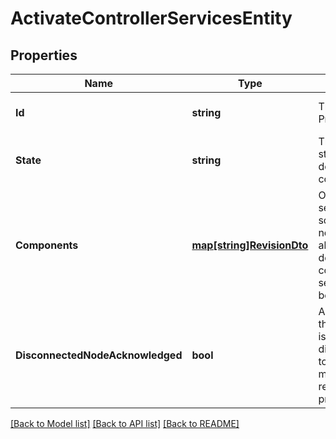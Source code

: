 # ActivateControllerServicesEntity

## Properties
Name | Type | Description | Notes
------------ | ------------- | ------------- | -------------
**Id** | **string** | The id of the ProcessGroup | [optional] [default to null]
**State** | **string** | The desired state of the descendant components | [optional] [default to null]
**Components** | [**map[string]RevisionDto**](RevisionDTO.md) | Optional services to schedule. If not specified, all authorized descendant controller services will be used. | [optional] [default to null]
**DisconnectedNodeAcknowledged** | **bool** | Acknowledges that this node is disconnected to allow for mutable requests to proceed. | [optional] [default to null]

[[Back to Model list]](../README.md#documentation-for-models) [[Back to API list]](../README.md#documentation-for-api-endpoints) [[Back to README]](../README.md)


